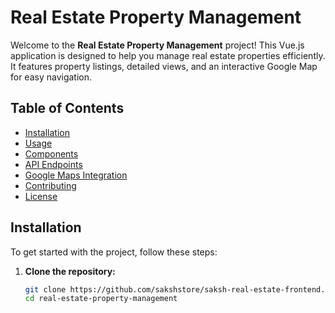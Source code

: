 # Real Estate Property Management

Welcome to the **Real Estate Property Management** project! This Vue.js application is designed to help you manage real estate properties efficiently. It features property listings, detailed views, and an interactive Google Map for easy navigation.

## Table of Contents

- [Installation](#installation)
- [Usage](#usage)
- [Components](#components)
- [API Endpoints](#api-endpoints)
- [Google Maps Integration](#google-maps-integration)
- [Contributing](#contributing)
- [License](#license)

## Installation

To get started with the project, follow these steps:

1. **Clone the repository:**
   ```bash
   git clone https://github.com/sakshstore/saksh-real-estate-frontend.git
   cd real-estate-property-management

```
